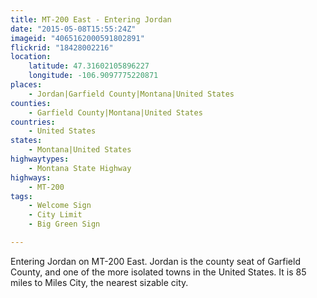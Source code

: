 ```yaml
---
title: MT-200 East - Entering Jordan
date: "2015-05-08T15:55:24Z"
imageid: "4065162000591802891"
flickrid: "18428002216"
location:
    latitude: 47.31602105896227
    longitude: -106.9097775220871
places:
    - Jordan|Garfield County|Montana|United States
counties:
    - Garfield County|Montana|United States
countries:
    - United States
states:
    - Montana|United States
highwaytypes:
    - Montana State Highway
highways:
    - MT-200
tags:
    - Welcome Sign
    - City Limit
    - Big Green Sign

---
```

Entering Jordan on MT-200 East.  Jordan is the county seat of Garfield County, and one of the more isolated towns in the United States.  It is 85 miles to Miles City, the nearest sizable city. 